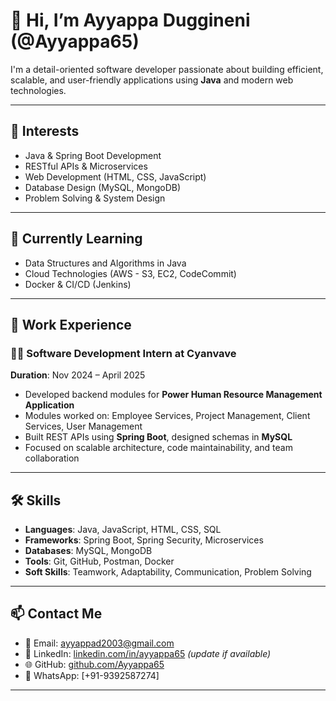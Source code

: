 # 👋 Hi, I’m Ayyappa Duggineni (@Ayyappa65)

I'm a detail-oriented software developer passionate about building efficient, scalable, and user-friendly applications using **Java** and modern web technologies.

---

## 👀 Interests

- Java & Spring Boot Development  
- RESTful APIs & Microservices  
- Web Development (HTML, CSS, JavaScript)  
- Database Design (MySQL, MongoDB)  
- Problem Solving & System Design

---

## 🌱 Currently Learning

- Data Structures and Algorithms in Java  
- Cloud Technologies (AWS - S3, EC2, CodeCommit)  
- Docker & CI/CD (Jenkins)

---

## 💼 Work Experience

### 🧑‍💻 Software Development Intern at Cyanvave  
**Duration**: Nov 2024 – April 2025 
- Developed backend modules for **Power Human Resource Management Application**  
- Modules worked on: Employee Services, Project Management, Client Services, User Management  
- Built REST APIs using **Spring Boot**, designed schemas in **MySQL**  
- Focused on scalable architecture, code maintainability, and team collaboration

---

## 🛠️ Skills

- **Languages**: Java, JavaScript, HTML, CSS, SQL  
- **Frameworks**: Spring Boot, Spring Security, Microservices   
- **Databases**: MySQL, MongoDB  
- **Tools**: Git, GitHub, Postman, Docker  
- **Soft Skills**: Teamwork, Adaptability, Communication, Problem Solving  

---

## 📫 Contact Me

- 📧 Email: ayyappad2003@gmail.com  
- 💼 LinkedIn: [linkedin.com/in/ayyappa65](https://linkedin.com/in/ayyappa65) *(update if available)*  
- 🌐 GitHub: [github.com/Ayyappa65](https://github.com/Ayyappa65)  
- 📱 WhatsApp: [+91-9392587274]

---

<!---
Ayyappa65/Ayyappa65 is a ✨ special ✨ repository because its `README.md` (this file) appears on your GitHub profile.
You can click the Preview link to take a look at your changes.
--->

